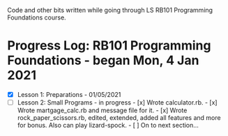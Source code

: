 Code and other bits written while going through LS RB101 Programming Foundations course.

# Progress Log: RB101 Programming Foundations - began Mon, 4 Jan 2021
- [x] Lesson 1: Preparations - 01/05/2021
- [ ] Lesson 2: Small Programs - in progress
      - [x] Wrote calculator.rb.
      - [x] Wrote martgage_calc.rb and message file for it.
      - [x] Wrote rock_paper_scissors.rb, edited, extended, added all features and more for bonus. Also can play lizard-spock.
      - [ ] On to next section...
